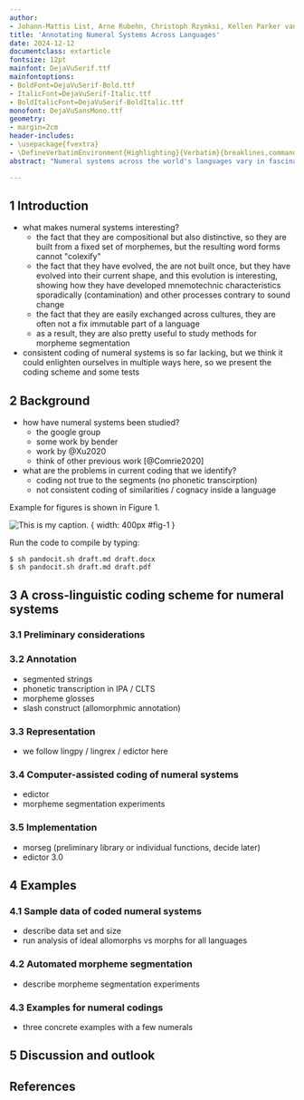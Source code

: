 ```yaml
---
author:
- Johann-Mattis List, Arne Rubehn, Christoph Rzymksi, Kellen Parker van Dam 
title: 'Annotating Numeral Systems Across Languages'
date: 2024-12-12
documentclass: extarticle
fontsize: 12pt
mainfont: DejaVuSerif.ttf
mainfontoptions:
- BoldFont=DejaVuSerif-Bold.ttf
- ItalicFont=DejaVuSerif-Italic.ttf
- BoldItalicFont=DejaVuSerif-BoldItalic.ttf
monofont: DejaVuSansMono.ttf
geometry:
- margin=2cm
header-includes:
- \usepackage{fvextra}
- \DefineVerbatimEnvironment{Highlighting}{Verbatim}{breaklines,commandchars=\\\{\}}
abstract: "Numeral systems across the world's languages vary in fascinating ways, both regarding their synchronic structure and the diachronic processes that determined how they evolved in their current shape. For a proper comparison of numeral systems across different languages, however, it is important to code them in a standardized form that allows for the comparison of basic properties. Here, we present a simple but effective coding scheme for numeral annotation, along with a workflow that helps to code numeral systems in a computer-assisted manner. We illustrate the basic aspects of this workflow and provide sample data including numeral systems form 20 language varieties."

---
```




## 1 Introduction

- what makes numeral systems interesting?
  * the fact that they are compositional but also distinctive, so they are built from a fixed set of morphemes, but the resulting word forms cannot "colexify"
  * the fact that they have evolved, the are not built once, but they have evolved into their current shape, and this evolution is interesting, showing how they have developed mnemotechnic characteristics sporadically (contamination) and other processes contrary to sound change
  * the fact that they are easily exchanged across cultures, they are often not a fix immutable part of a language
  * as a result, they are also pretty useful to study methods for morpheme segmentation
- consistent coding of numeral systems is so far lacking, but we think it could enlighten ourselves in multiple ways here, so we present the coding scheme and some tests

 
## 2 Background

- how have numeral systems been studied? 
  * the google group
  * some work by bender
  * work by @Xu2020
  * think of other previous work [@Comrie2020]
- what are the problems in current coding that we identify?
  * coding not true to the segments (no phonetic transcirption)
  * not consistent coding of similarities / cognacy inside a language


Example for figures is shown in Figure 1.

![This is my caption.](image.png) { width: 400px #fig-1 }

Run the code to compile by typing:

```
$ sh pandocit.sh draft.md draft.docx
$ sh pandocit.sh draft.md draft.pdf
```


## 3 A cross-linguistic coding scheme for numeral systems

### 3.1 Preliminary considerations

### 3.2 Annotation

- segmented strings
- phonetic transcription in IPA / CLTS
- morpheme glosses
- slash construct (allomorphmic annotation)

### 3.3 Representation

- we follow lingpy / lingrex / edictor here

### 3.4 Computer-assisted coding of numeral systems

- edictor 
- morpheme segmentation experiments

### 3.5 Implementation

- morseg (preliminary library or individual functions, decide later)
- edictor 3.0

## 4 Examples

### 4.1 Sample data of coded numeral systems

- describe data set and size
- run analysis of ideal allomorphs vs morphs for all languages


### 4.2 Automated morpheme segmentation

- describe morpheme segmentation experiments

### 4.3 Examples for numeral codings

- three concrete examples with a few numerals

## 5 Discussion and outlook

## References

<div id="refs"></div>

</div>
<script>
var i, fig;
var refs = {"fig-1": 1};
for (i = 0; i < Object.keys(refs).length; i += 1) {
  fig = document.getElementById("fig-" + (i + 1)).children[1];
  fig.innerHTML = "Figure " + String(i + 1) + ": " + fig.innerHTML;
}
</script>
